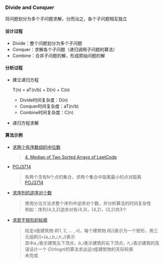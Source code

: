 ### Divide and Conquer

  将问题划分为多个子问题求解，分而治之，各个子问题相互独立

#### 设计过程

- Divide：整个问题划分为多个子问题
- Conquer：求解各个子问题（递归调用子问题的算法）
- Combine：合并子问题的解，形成原始问题的解

#### 分析过程

- 建立递归方程

	T(n) = aT(n/b) + D(n) + C(n)  
	- Divide时间复杂度：D(n)
	- Conquer时间复杂度：aT(n/b)
	- Combine时间复杂度：C(n)

- 递归方程求解

#### 算法示例

- [求两个有序数组的中位数](/DivideAndConquer/median.md)
	> [4. Median of Two Sorted Arrays of LeetCode](https://leetcode.com/problems/median-of-two-sorted-arrays/description/)

- [POJ3714](/DivideAndConquer/poj3714.md)
	> 有两个含有N个点的集合，求两个集合中距离最小的点对距离  
      [POJ3714](http://poj.org/problem?id=3714)

- [求序列的逆序对个数](/DivideAndConquer/reverse_pair.md)
	> 使用分治方法求整个序列中逆序对个数，并分析算法的时间复杂性  
	  例如：序列(4,3,2)逆序对有(4,3)，(4,2)，(3,2)共3个

- [求若干矩形的轮廓](/DivideAndConquer/outline_of_rec.md)
	> 给定𝑛座建筑物 𝐵[1, 2, … , 𝑛]，每个建筑物 𝐵[𝑖]表示为一个矩形，用三元组𝐵[𝑖]=(𝑎_𝑖,𝑏_𝑖,ℎ_𝑖)表示    
	  其中𝑎_𝑖表示建筑左下顶点，𝑏_𝑖表示建筑的右下顶点，ℎ_𝑖表示建筑的高    
	  请设计一个 𝑂(𝑛log𝑛)的算法求出这𝑛座建筑物的天际轮廓  
	  未完成